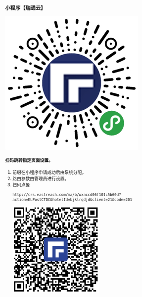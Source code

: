 ### 小程序【瑞通云】
![product_ma_b](../images/product_ma_b.jpg)

#### 扫码跳转指定页面设置。
1. 前缀在小程序申请成功后由系统分配。
1. 路由参数由管理员进行设置。
1. 扫码点餐 
    ```
    http://crs.eastreach.com/ma/b/wxaccd06f101c5b60d?action=KLPostCTDC&hotelId=bjklrqdjd&client=21&code=201
    ```
    ![扫码点餐](../images/KLPostCTDC_bjklrqdjd_21_201.png)